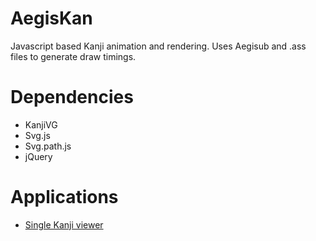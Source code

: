 # AegisKan
Javascript based Kanji animation and rendering.
Uses Aegisub and .ass files to generate draw timings.

# Dependencies
- KanjiVG
- Svg.js
- Svg.path.js
- jQuery

# Applications
- [Single Kanji viewer](/viewer.html)
